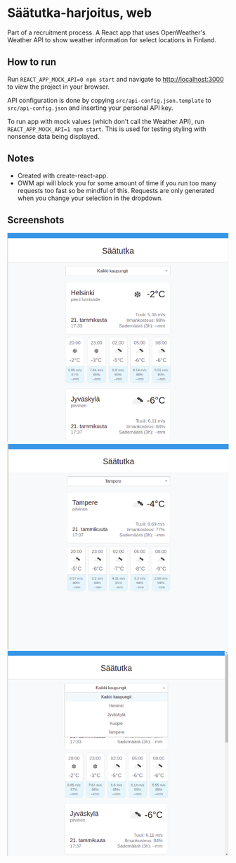 # Säätutka-harjoitus, web

Part of a recruitment process. A React app that uses OpenWeather's
Weather API to show weather information for select locations in Finland.

## How to run

Run `REACT_APP_MOCK_API=0 npm start` and navigate to [http://localhost:3000](http://localhost:3000) to view the project in your browser.

API configuration is done by copying `src/api-config.json.template` to `src/api-config.json` and inserting your personal API key.

To run app with mock values (which don't call the Weather API), run `REACT_APP_MOCK_API=1 npm start`. This is used for testing styling with nonsense data being displayed.

## Notes
* Created with create-react-app.
* OWM api will block you for some amount of time if you run too many requests
too fast so be mindful of this. Requests are only generated when you change your
selection in the dropdown.

## Screenshots
![A view showing all cities.](./screenshots/AllCities.png)
![A view showing the view for Tampere.](./screenshots/Tampere.png)
![A view showing the dropdown menu.](./screenshots/DropDown.png)
